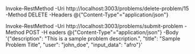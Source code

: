 Invoke-RestMethod -Uri http://localhost:3003/problems/delete-problem/15 -Method DELETE -Headers @{"Content-Type"="application/json"}


Invoke-RestMethod -Uri http://localhost:3003/problems/submit-problem -Method POST -H
eaders @{"Content-Type"="application/json"} -Body '{"description": "This is a sample problem description.", "title": "Sample Problem Title", "user": "john_doe", "input_data": "afro"}'
